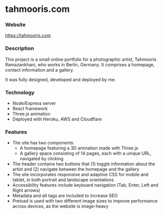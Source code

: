 # tahmooris.com

### Website

https://tahmooris.com

### Description

This project is a small online portfolio for a photographic artist, Tahmooris
Ramazankhani, who works in Berlin, Germany. It comprises a homepage, contact
information and a gallery.

It was fully designed, developed and deployed by me.

### Technology

-   Node/Express server
-   React framework
-   Three.js animation
-   Deployed with Heroku, AWS and Cloudflare

### Features

-   The site has two components:
    -   A homepage featuring a 3D animation made with Three.js
    -   A gallery space consisting of 14 pages, each with a unique URL,
        navigated by clicking
-   The header contains two buttons that (1) toggle information about the artist
    and (2) navigate between the homepage and the gallery
-   The site incorporates responsive and adaptive CSS for mobile and tablet, in
    both portrait and landscape orientations
-   Accessibility features include keyboard navigation (Tab, Enter, Left and
    Right arrows)
-   Metadata and alt tags are included to increase SEO
-   Preload is used with two different image sizes to improve performance across
    devices, as the website is image-heavy
